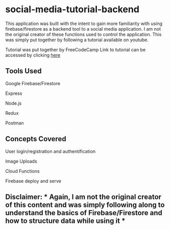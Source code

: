 # social-media-tutorial-backend

This application was built with the intent to gain more familiarity with using firebase/firestore as a backend tool to a social media application. I am not the original creator of these functions used to control the application. This was simply put together by following a tutorial available on youtube.

Tutorial was put together by FreeCodeCamp
Link to tutorial can be accessed by clicking [here](https://www.youtube.com/watch?v=m_u6P5k0vP0&t=3994s)


## Tools Used

Google Firebase/Firestore

Express

Node.js

Redux

Postman


## Concepts Covered

User login/registration and authentification

Image Uploads

Cloud Functions

Firebase deploy and serve


## Disclaimer: * Again, I am not the original creator of this content and was simply following along to understand the basics of Firebase/Firestore and how to structure data while using it *
